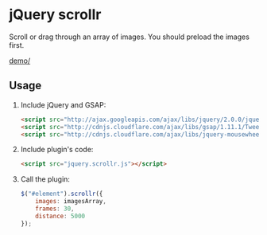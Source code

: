 # jQuery scrollr

Scroll or drag through an array of images. You should preload the images first.

[demo/](http://robertbue.no/plugins/jquery.scrollr/)

## Usage

1. Include jQuery and GSAP:

	```html
	<script src="http://ajax.googleapis.com/ajax/libs/jquery/2.0.0/jquery.min.js"></script>
	<script src="http://cdnjs.cloudflare.com/ajax/libs/gsap/1.11.1/TweenMax.min.js"></script>
	<script src="http://cdnjs.cloudflare.com/ajax/libs/jquery-mousewheel/3.1.6/jquery.mousewheel.min.js"></script>
	```

2. Include plugin's code:

	```html
	<script src="jquery.scrollr.js"></script>
	```

3. Call the plugin:

	```javascript
	$("#element").scrollr({
	    images: imagesArray,
	    frames: 30,
	    distance: 5000
	});
	```